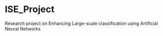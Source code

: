 # ISE_Project
Research project on Enhancing Large-scale classification using Artificial Neural Networks
